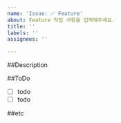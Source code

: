```yaml
---
name: 'Issue: ✅ Feature'
about: Feature 작업 사항을 입력해주세요.
title: ''
labels: ''
assignees: ''

---
```


##Description
<br>
<!-- 기능 설명 해주세용 -->

##ToDo
<br>
<!-- 해야할 일 써주세용 -->
 - [ ] todo
 - [ ] todo

##etc

